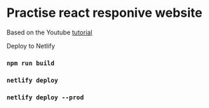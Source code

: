 # Practise react responive website

Based on the Youtube [tutorial](https://www.youtube.com/watch?v=I2UBjN5ER4s&t=3596s)

Deploy to Netlify

### `npm run build`
### `netlify deploy`
### `netlify deploy --prod`
